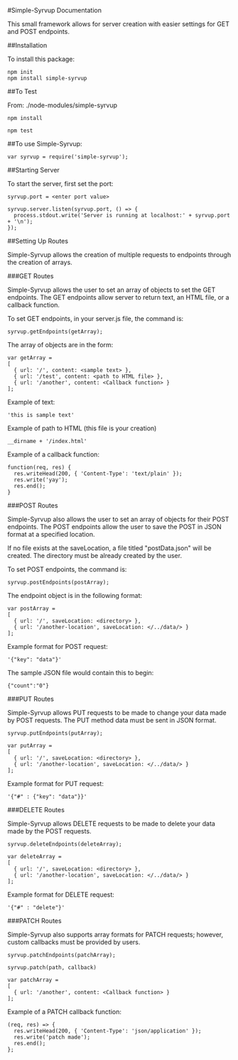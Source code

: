 #Simple-Syrvup Documentation

This small framework allows for server creation with easier settings for GET and POST endpoints.

##Installation

To install this package:

```
npm init
npm install simple-syrvup
```

##To Test

From: ./node-modules/simple-syrvup
```
npm install

npm test
```

##To use Simple-Syrvup:
```
var syrvup = require('simple-syrvup');
```

##Starting Server

To start the server, first set the port:
```
syrvup.port = <enter port value>
```
```
syrvup.server.listen(syrvup.port, () => {
  process.stdout.write('Server is running at localhost:' + syrvup.port + '\n');
});
```

##Setting Up Routes

Simple-Syrvup allows the creation of multiple requests to endpoints through the creation of arrays.

###GET Routes

Simple-Syrvup allows the user to set an array of objects to set the GET endpoints.
The GET endpoints allow server to return text, an HTML file, or a callback function.

To set GET endpoints, in your server.js file, the command is:
```
syrvup.getEndpoints(getArray);
```

The array of objects are in the form:
```
var getArray =
[
  { url: '/', content: <sample text> },
  { url: '/test', content: <path to HTML file> },
  { url: '/another', content: <Callback function> }
];
```

Example of text:
```
'this is sample text'
```

Example of path to HTML (this file is your creation)
```
__dirname + '/index.html'
```

Example of a callback function:
```
function(req, res) {
  res.writeHead(200, { 'Content-Type': 'text/plain' });
  res.write('yay');
  res.end();
}
```

###POST Routes

Simple-Syrvup also allows the user to set an array of objects for their POST endpoints.
The POST endpoints allow the user to save the POST in JSON format at a specified location.

If no file exists at the saveLocation, a file titled "postData.json" will be created. The directory must be already created by the user.

To set POST endpoints, the command is:
```
syrvup.postEndpoints(postArray);
```

The endpoint object is in the following format:
```
var postArray =
[
  { url: '/', saveLocation: <directory> },
  { url: '/another-location', saveLocation: </../data/> }
];
```

Example format for POST request:
```
'{"key": "data"}'
```

The sample JSON file would contain this to begin:
```
{"count":"0"}
```

###PUT Routes

Simple-Syrvup allows PUT requests to be made to change your data made by POST requests.  The PUT method data must be sent in JSON format.

```
syrvup.putEndpoints(putArray);
```

```
var putArray =
[
  { url: '/', saveLocation: <directory> },
  { url: '/another-location', saveLocation: </../data/> }
];
```

Example format for PUT request:
```
'{"#" : {"key": "data"}}'
```

###DELETE Routes

Simple-Syrvup allows DELETE requests to be made to delete your data made by the POST requests.

```
syrvup.deleteEndpoints(deleteArray);
```

```
var deleteArray =
[
  { url: '/', saveLocation: <directory> },
  { url: '/another-location', saveLocation: </../data/> }
];
```

Example format for DELETE request:
```
'{"#" : "delete"}'
```

###PATCH Routes

Simple-Syrvup also supports array formats for PATCH requests; however, custom callbacks must be provided by users.

```
syrvup.patchEndpoints(patchArray);
```

```
syrvup.patch(path, callback)
```
```
var patchArray =
[
  { url: '/another', content: <Callback function> }
];
```

Example of a PATCH callback function:
```
(req, res) => {
  res.writeHead(200, { 'Content-Type': 'json/application' });
  res.write('patch made');
  res.end();
};
```
